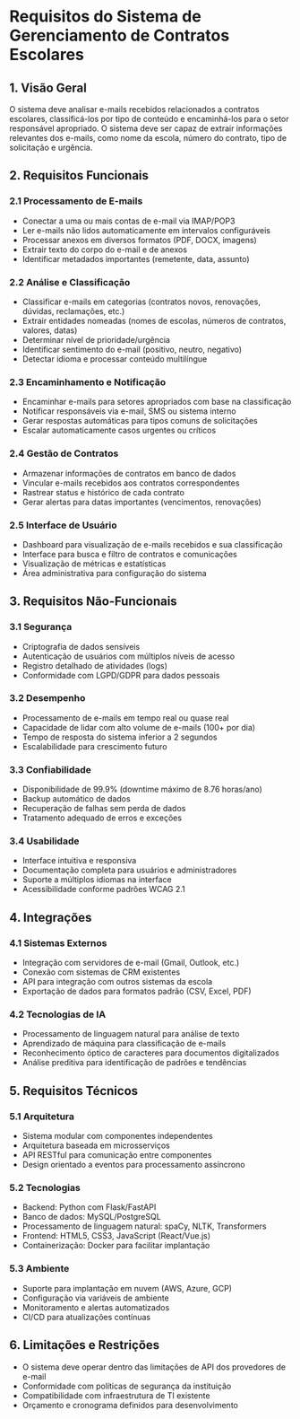 # Requisitos do Sistema de Gerenciamento de Contratos Escolares

## 1. Visão Geral
O sistema deve analisar e-mails recebidos relacionados a contratos escolares, classificá-los por tipo de conteúdo e encaminhá-los para o setor responsável apropriado. O sistema deve ser capaz de extrair informações relevantes dos e-mails, como nome da escola, número do contrato, tipo de solicitação e urgência.

## 2. Requisitos Funcionais

### 2.1 Processamento de E-mails
- Conectar a uma ou mais contas de e-mail via IMAP/POP3
- Ler e-mails não lidos automaticamente em intervalos configuráveis
- Processar anexos em diversos formatos (PDF, DOCX, imagens)
- Extrair texto do corpo do e-mail e de anexos
- Identificar metadados importantes (remetente, data, assunto)

### 2.2 Análise e Classificação
- Classificar e-mails em categorias (contratos novos, renovações, dúvidas, reclamações, etc.)
- Extrair entidades nomeadas (nomes de escolas, números de contratos, valores, datas)
- Determinar nível de prioridade/urgência
- Identificar sentimento do e-mail (positivo, neutro, negativo)
- Detectar idioma e processar conteúdo multilíngue

### 2.3 Encaminhamento e Notificação
- Encaminhar e-mails para setores apropriados com base na classificação
- Notificar responsáveis via e-mail, SMS ou sistema interno
- Gerar respostas automáticas para tipos comuns de solicitações
- Escalar automaticamente casos urgentes ou críticos

### 2.4 Gestão de Contratos
- Armazenar informações de contratos em banco de dados
- Vincular e-mails recebidos aos contratos correspondentes
- Rastrear status e histórico de cada contrato
- Gerar alertas para datas importantes (vencimentos, renovações)

### 2.5 Interface de Usuário
- Dashboard para visualização de e-mails recebidos e sua classificação
- Interface para busca e filtro de contratos e comunicações
- Visualização de métricas e estatísticas
- Área administrativa para configuração do sistema

## 3. Requisitos Não-Funcionais

### 3.1 Segurança
- Criptografia de dados sensíveis
- Autenticação de usuários com múltiplos níveis de acesso
- Registro detalhado de atividades (logs)
- Conformidade com LGPD/GDPR para dados pessoais

### 3.2 Desempenho
- Processamento de e-mails em tempo real ou quase real
- Capacidade de lidar com alto volume de e-mails (100+ por dia)
- Tempo de resposta do sistema inferior a 2 segundos
- Escalabilidade para crescimento futuro

### 3.3 Confiabilidade
- Disponibilidade de 99.9% (downtime máximo de 8.76 horas/ano)
- Backup automático de dados
- Recuperação de falhas sem perda de dados
- Tratamento adequado de erros e exceções

### 3.4 Usabilidade
- Interface intuitiva e responsiva
- Documentação completa para usuários e administradores
- Suporte a múltiplos idiomas na interface
- Acessibilidade conforme padrões WCAG 2.1

## 4. Integrações

### 4.1 Sistemas Externos
- Integração com servidores de e-mail (Gmail, Outlook, etc.)
- Conexão com sistemas de CRM existentes
- API para integração com outros sistemas da escola
- Exportação de dados para formatos padrão (CSV, Excel, PDF)

### 4.2 Tecnologias de IA
- Processamento de linguagem natural para análise de texto
- Aprendizado de máquina para classificação de e-mails
- Reconhecimento óptico de caracteres para documentos digitalizados
- Análise preditiva para identificação de padrões e tendências

## 5. Requisitos Técnicos

### 5.1 Arquitetura
- Sistema modular com componentes independentes
- Arquitetura baseada em microsserviços
- API RESTful para comunicação entre componentes
- Design orientado a eventos para processamento assíncrono

### 5.2 Tecnologias
- Backend: Python com Flask/FastAPI
- Banco de dados: MySQL/PostgreSQL
- Processamento de linguagem natural: spaCy, NLTK, Transformers
- Frontend: HTML5, CSS3, JavaScript (React/Vue.js)
- Containerização: Docker para facilitar implantação

### 5.3 Ambiente
- Suporte para implantação em nuvem (AWS, Azure, GCP)
- Configuração via variáveis de ambiente
- Monitoramento e alertas automatizados
- CI/CD para atualizações contínuas

## 6. Limitações e Restrições
- O sistema deve operar dentro das limitações de API dos provedores de e-mail
- Conformidade com políticas de segurança da instituição
- Compatibilidade com infraestrutura de TI existente
- Orçamento e cronograma definidos para desenvolvimento
